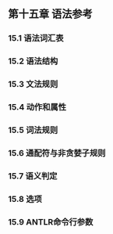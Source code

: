 ## 第十五章 语法参考


### 15.1 语法词汇表


### 15.2 语法结构


### 15.3 文法规则


### 15.4 动作和属性


### 15.5 词法规则


### 15.6 通配符与非贪婪子规则


### 15.7 语义判定


### 15.8 选项


### 15.9 ANTLR命令行参数